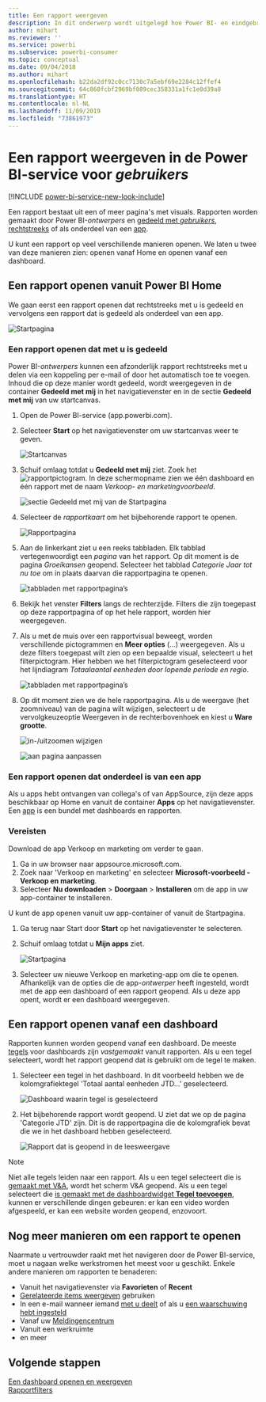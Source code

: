 ```yaml
---
title: Een rapport weergeven
description: In dit onderwerp wordt uitgelegd hoe Power BI- en eindgebruikers een Power BI-rapport openen en weergeven.
author: mihart
ms.reviewer: ''
ms.service: powerbi
ms.subservice: powerbi-consumer
ms.topic: conceptual
ms.date: 09/04/2018
ms.author: mihart
ms.openlocfilehash: b22da2df92c0cc7130c7a5ebf69e2284c12ffef4
ms.sourcegitcommit: 64c860fcbf2969bf089cec358331a1fc1e0d39a8
ms.translationtype: HT
ms.contentlocale: nl-NL
ms.lasthandoff: 11/09/2019
ms.locfileid: "73861973"
---
```

# <a name="view-a-report-in-the-power-bi-service-for-consumers"></a>Een rapport weergeven in de Power BI-service voor *gebruikers*

[!INCLUDE [power-bi-service-new-look-include](../includes/power-bi-service-new-look-include.md)]

Een rapport bestaat uit een of meer pagina's met visuals. Rapporten worden gemaakt door Power BI-*ontwerpers* en [gedeeld met *gebruikers*, rechtstreeks](end-user-shared-with-me.md) of als onderdeel van een [app](end-user-apps.md). 

U kunt een rapport op veel verschillende manieren openen. We laten u twee van deze manieren zien: openen vanaf Home en openen vanaf een dashboard. 

<!-- add art-->


## <a name="open-a-report-from-power-bi-home"></a>Een rapport openen vanuit Power BI Home
We gaan eerst een rapport openen dat rechtstreeks met u is gedeeld en vervolgens een rapport dat is gedeeld als onderdeel van een app.

   ![Startpagina](./media/end-user-report-open/power-bi-home-canvas.png)

### <a name="open-a-report-that-has-been-shared-with-you"></a>Een rapport openen dat met u is gedeeld
Power BI-*ontwerpers* kunnen een afzonderlijk rapport rechtstreeks met u delen via een koppeling per e-mail of door het automatisch toe te voegen. Inhoud die op deze manier wordt gedeeld, wordt weergegeven in de container **Gedeeld met mij** in het navigatievenster en in de sectie **Gedeeld met mij** van uw startcanvas.

1. Open de Power BI-service (app.powerbi.com).

2. Selecteer **Start** op het navigatievenster om uw startcanvas weer te geven.  

   ![Startcanvas](./media/end-user-report-open/power-bi-select-home-new.png)
   
3. Schuif omlaag totdat u **Gedeeld met mij** ziet. Zoek het ![rapportpictogram](./media/end-user-report-open/power-bi-report-icon.png). In deze schermopname zien we één dashboard en één rapport met de naam *Verkoop- en marketingvoorbeeld*. 
   
   ![sectie Gedeeld met mij van de Startpagina](./media/end-user-report-open/power-bi-shared-new.png)

4. Selecteer de *rapportkaart* om het bijbehorende rapport te openen.

   ![Rapportpagina](./media/end-user-report-open/power-bi-open.png)

5. Aan de linkerkant ziet u een reeks tabbladen.  Elk tabblad vertegenwoordigt een *pagina* van het rapport. Op dit moment is de pagina *Groeikansen* geopend. Selecteer het tabblad *Categorie Jaar tot nu toe* om in plaats daarvan die rapportpagina te openen. 

   ![tabbladen met rapportpagina’s](./media/end-user-report-open/power-bi-ytd.png)

6. Bekijk het venster **Filters** langs de rechterzijde. Filters die zijn toegepast op deze rapportpagina of op het hele rapport, worden hier weergegeven.

7. Als u met de muis over een rapportvisual beweegt, worden verschillende pictogrammen en **Meer opties** (...) weergegeven. Als u deze filters toegepast wilt zien op een bepaalde visual, selecteert u het filterpictogram. Hier hebben we het filterpictogram geselecteerd voor het lijndiagram *Totaalaantal eenheden door lopende periode en regio*.

   ![tabbladen met rapportpagina’s](./media/end-user-report-open/power-bi-visual-filters.png)

6. Op dit moment zien we de hele rapportpagina. Als u de weergave (het zoomniveau) van de pagina wilt wijzigen, selecteert u de vervolgkeuzeoptie Weergeven in de rechterbovenhoek en kiest u **Ware grootte**.

   ![in-/uitzoomen wijzigen](./media/end-user-report-open/power-bi-fit-new.png)

   ![aan pagina aanpassen](./media/end-user-report-open/power-bi-actual.png)

### <a name="open-a-report-that-is-part-of-an-app"></a>Een rapport openen dat onderdeel is van een app
Als u apps hebt ontvangen van collega's of van AppSource, zijn deze apps beschikbaar op Home en vanuit de container **Apps** op het navigatievenster. Een [app](end-user-apps.md) is een bundel met dashboards en rapporten.

### <a name="prerequisites"></a>Vereisten
Download de app Verkoop en marketing om verder te gaan.
1. Ga in uw browser naar appsource.microsoft.com.
1. Zoek naar 'Verkoop en marketing' en selecteer **Microsoft-voorbeeld - Verkoop en marketing**.
1. Selecteer **Nu downloaden** > **Doorgaan** > **Installeren** om de app in uw app-container te installeren. 

U kunt de app openen vanuit uw app-container of vanuit de Startpagina.
1. Ga terug naar Start door **Start** op het navigatievenster te selecteren.

7. Schuif omlaag totdat u **Mijn apps** ziet.

   ![Startpagina](./media/end-user-report-open/power-bi-app.png)

8. Selecteer uw nieuwe Verkoop en marketing-app om die te openen. Afhankelijk van de opties die de app-*ontwerper* heeft ingesteld, wordt met de app een dashboard of een rapport geopend. Als u deze app opent, wordt er een dashboard weergegeven.  


## <a name="open-a-report-from-a-dashboard"></a>Een rapport openen vanaf een dashboard
Rapporten kunnen worden geopend vanaf een dashboard. De meeste [tegels](end-user-tiles.md) voor dashboards zijn *vastgemaakt* vanuit rapporten. Als u een tegel selecteert, wordt het rapport geopend dat is gebruikt om de tegel te maken. 

1. Selecteer een tegel in het dashboard. In dit voorbeeld hebben we de kolomgrafiektegel 'Totaal aantal eenheden JTD...' geselecteerd.

    ![Dashboard waarin tegel is geselecteerd](./media/end-user-report-open/power-bi-dashboard.png)

2.  Het bijbehorende rapport wordt geopend. U ziet dat we op de pagina 'Categorie JTD' zijn. Dit is de rapportpagina die de kolomgrafiek bevat die we in het dashboard hebben geselecteerd.

    ![Rapport dat is geopend in de leesweergave](./media/end-user-report-open/power-bi-report-tabs.png)

> [!NOTE]
> Niet alle tegels leiden naar een rapport. Als u een tegel selecteert die is [gemaakt met V&A](end-user-q-and-a.md), wordt het scherm V&A geopend. Als u een tegel selecteert die [is gemaakt met de dashboardwidget **Tegel toevoegen**](../service-dashboard-add-widget.md), kunnen er verschillende dingen gebeuren: er kan een video worden afgespeeld, er kan een website worden geopend, enzovoort.  


##  <a name="still-more-ways-to-open-a-report"></a>Nog meer manieren om een rapport te openen
Naarmate u vertrouwder raakt met het navigeren door de Power BI-service, moet u nagaan welke werkstromen het meest voor u geschikt. Enkele andere manieren om rapporten te benaderen:
- Vanuit het navigatievenster via **Favorieten** of **Recent**    
- [Gerelateerde items weergeven](end-user-related.md) gebruiken    
- In een e-mail wanneer iemand [met u deelt](../service-share-reports.md) of als u [een waarschuwing hebt ingesteld](end-user-alerts.md)    
- Vanaf uw [Meldingencentrum](end-user-notification-center.md)    
- Vanuit een werkruimte
- en meer

## <a name="next-steps"></a>Volgende stappen
[Een dashboard openen en weergeven](end-user-dashboard-open.md)    
[Rapportfilters](end-user-report-filter.md)

